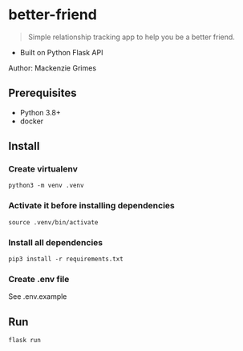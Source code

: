# better-friend
> Simple relationship tracking app to help you be a better friend.

- Built on Python Flask API

Author: Mackenzie Grimes

## Prerequisites
- Python 3.8+
- docker

## Install
### Create virtualenv
```
python3 -m venv .venv
```

### Activate it before installing dependencies
```
source .venv/bin/activate
```

### Install all dependencies
```
pip3 install -r requirements.txt
```

### Create .env file
See .env.example

## Run
```
flask run
```


